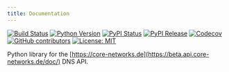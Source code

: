 ```yaml
---
title: Documentation
---
```


[![Build Status](https://img.shields.io/drone/build/thegeeklab/corenetworks?logo=drone&server=https%3A%2F%2Fdrone.thegeeklab.de)](https://drone.thegeeklab.de/thegeeklab/corenetworks)
[![Python Version](https://img.shields.io/pypi/pyversions/corenetworks.svg)](https://pypi.org/project/corenetworks/)
[![PyPI Status](https://img.shields.io/pypi/status/corenetworks.svg)](https://pypi.org/project/corenetworks/)
[![PyPI Release](https://img.shields.io/pypi/v/corenetworks.svg)](https://pypi.org/project/corenetworks/)
[![Codecov](https://img.shields.io/codecov/c/github/thegeeklab/corenetworks)](https://codecov.io/gh/thegeeklab/corenetworks)
[![GitHub contributors](https://img.shields.io/github/contributors/thegeeklab/corenetworks)](https://github.com/thegeeklab/corenetworks/graphs/contributors)
[![License: MIT](https://img.shields.io/github/license/thegeeklab/corenetworks)](https://github.com/thegeeklab/corenetworks/blob/main/LICENSE)

Python library for the [https://core-networks.de](https://beta.api.core-networks.de/doc/) DNS API.
